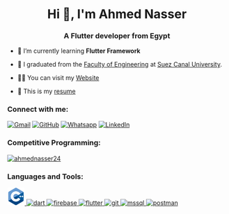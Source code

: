 <h1 align="center">Hi 👋, I'm Ahmed Nasser</h1>
<h3 align="center">A Flutter developer from Egypt</h3>

- 🌱 I’m currently learning **Flutter Framework**

- 🏫 I graduated from the [Faculty of Engineering](https://suez.edu.eg/ar/%D9%83%D9%84%D9%8A%D8%A9-%D8%A7%D9%84%D9%87%D9%86%D8%AF%D8%B3%D8%A9/) at [Suez Canal University](https://suez.edu.eg/ar/).

- 👨‍💻 You can visit my [Website](https://ahmed-nasser-portfolio.netlify.app)

- 📄 This is my [resume](https://drive.google.com/file/d/1yYXMHQ8XOICixDmkOx82OcQm4rr3XF_g/view?usp=sharing)

<h3 align="left">Connect with me:</h3>
<p align="left" dir="auto">
	<a href="mailto:eng.ahmednasser2024@gmail.com"><img src="https://camo.githubusercontent.com/87260fe38082a39bb64226f162e669eb497bb2635200868349143dbc870542f7/68747470733a2f2f696d672e736869656c64732e696f2f62616467652f676d61696c2d2532334541343333352e7376673f7374796c653d706c6173746963266c6f676f3d676d61696c266c6f676f436f6c6f723d7768697465" alt="Gmail" data-canonical-src="https://img.shields.io/badge/gmail-%23EA4335.svg?style=plastic&amp;logo=gmail&amp;logoColor=white" style="max-width: 100%;"></a>
	<a href="https://github.com/AhmedNasser24"><img src="https://camo.githubusercontent.com/4e2af10fc762087ef4d4c665a6a14c37767a994a40a0902d50c07cfbc3353ed8/68747470733a2f2f696d672e736869656c64732e696f2f62616467652f6769746875622d2532333138313731372e7376673f7374796c653d706c6173746963266c6f676f3d676974687562266c6f676f436f6c6f723d7768697465" alt="GitHub" data-canonical-src="https://img.shields.io/badge/github-%23181717.svg?style=plastic&amp;logo=github&amp;logoColor=white" style="max-width: 100%;"></a>
	<a href="https://wa.me/0201066505898" rel="nofollow"><img src="https://camo.githubusercontent.com/5b02983002d9104250c0deed1bd7cb7a161d04519a09888b5fe49c7731a65d80/68747470733a2f2f696d672e736869656c64732e696f2f62616467652f77686174736170702d2532333235443336362e7376673f7374796c653d706c6173746963266c6f676f3d7768617473617070266c6f676f436f6c6f723d7768697465" alt="Whatsapp" data-canonical-src="https://img.shields.io/badge/whatsapp-%2325D366.svg?style=plastic&amp;logo=whatsapp&amp;logoColor=white" style="max-width: 100%;"></a>
	<a href="https://www.linkedin.com/in/ahmed-nasser-a83a4a257/" rel="nofollow"><img src="https://camo.githubusercontent.com/e1e43afbf4b8e6a527e7d1fc465ae25df99fb9e4bcff7c7b9113328bf3b83b85/68747470733a2f2f696d672e736869656c64732e696f2f62616467652f6c696e6b6564696e2d2532333041363643322e7376673f7374796c653d706c6173746963266c6f676f3d6c696e6b6564696e266c6f676f436f6c6f723d7768697465" alt="LinkedIn" data-canonical-src="https://img.shields.io/badge/linkedin-%230A66C2.svg?style=plastic&amp;logo=linkedin&amp;logoColor=white" style="max-width: 100%;"></a>
	</p>

<h3 align="left">Competitive Programming:</h3>
<p align="left">
<a href="https://codeforces.com/profile/ahmednasser24" target="blank"><img align="center" src="https://raw.githubusercontent.com/rahuldkjain/github-profile-readme-generator/master/src/images/icons/Social/codeforces.svg" alt="ahmednasser24" height="30" width="40" /></a>
</p>

<h3 align="left">Languages and Tools:</h3>
<p align="left"> <a href="https://www.w3schools.com/cpp/" target="_blank" rel="noreferrer"> <img src="https://raw.githubusercontent.com/devicons/devicon/master/icons/cplusplus/cplusplus-original.svg" alt="cplusplus" width="40" height="40"/> </a> <a href="https://dart.dev" target="_blank" rel="noreferrer"> <img src="https://www.vectorlogo.zone/logos/dartlang/dartlang-icon.svg" alt="dart" width="40" height="40"/> </a> <a href="https://firebase.google.com/" target="_blank" rel="noreferrer"> <img src="https://www.vectorlogo.zone/logos/firebase/firebase-icon.svg" alt="firebase" width="40" height="40"/> </a> <a href="https://flutter.dev" target="_blank" rel="noreferrer"> <img src="https://www.vectorlogo.zone/logos/flutterio/flutterio-icon.svg" alt="flutter" width="40" height="40"/> </a> <a href="https://git-scm.com/" target="_blank" rel="noreferrer"> <img src="https://www.vectorlogo.zone/logos/git-scm/git-scm-icon.svg" alt="git" width="40" height="40"/> </a> <a href="https://www.microsoft.com/en-us/sql-server" target="_blank" rel="noreferrer"> <img src="https://www.svgrepo.com/show/303229/microsoft-sql-server-logo.svg" alt="mssql" width="40" height="40"/> </a> <a href="https://postman.com" target="_blank" rel="noreferrer"> <img src="https://www.vectorlogo.zone/logos/getpostman/getpostman-icon.svg" alt="postman" width="40" height="40"/> </a> </p>
